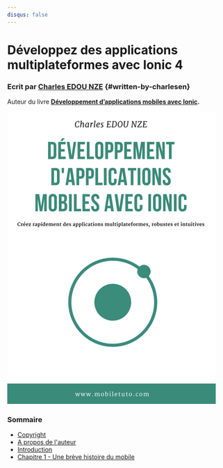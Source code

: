 ```yaml
---
disqus: false
---
```


# Développez des applications multiplateformes avec Ionic 4

### Ecrit par [Charles EDOU NZE](https://charlesen.fr) {#written-by-charlesen}

Auteur du livre [**Développement d’applications mobiles avec Ionic**](https://amzn.to/2OWG3Lt)**.**

![](/docs/assets/1.png)

### Sommaire

* [Copyright](/copyright.md)
* [A propos de l'auteur](/a-propos-de-lauteur.md)
* [Introduction](/introduction.md)
* [Chapitre 1 - Une brève histoire du mobile](/chap1/README.md)



